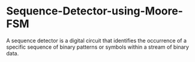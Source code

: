 # Sequence-Detector-using-Moore-FSM
A sequence detector is a digital circuit that identifies the occurrence of a specific sequence of binary patterns or symbols within a stream of binary data. 
